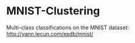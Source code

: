 # MNIST-Clustering
Multi-class classifications on the MNIST dataset: http://yann.lecun.com/exdb/mnist/
